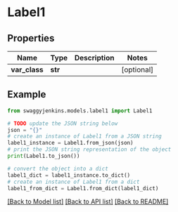 # Label1


## Properties

Name | Type | Description | Notes
------------ | ------------- | ------------- | -------------
**var_class** | **str** |  | [optional] 

## Example

```python
from swaggyjenkins.models.label1 import Label1

# TODO update the JSON string below
json = "{}"
# create an instance of Label1 from a JSON string
label1_instance = Label1.from_json(json)
# print the JSON string representation of the object
print(Label1.to_json())

# convert the object into a dict
label1_dict = label1_instance.to_dict()
# create an instance of Label1 from a dict
label1_from_dict = Label1.from_dict(label1_dict)
```
[[Back to Model list]](../README.md#documentation-for-models) [[Back to API list]](../README.md#documentation-for-api-endpoints) [[Back to README]](../README.md)


